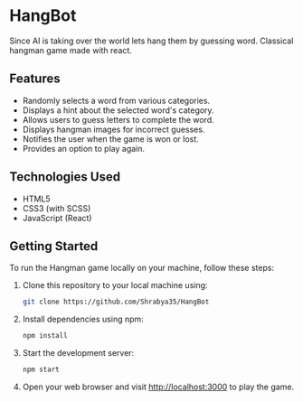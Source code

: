 # HangBot

Since AI is taking over the world lets hang them by guessing word. Classical hangman game made with react.


## Features

- Randomly selects a word from various categories.
- Displays a hint about the selected word's category.
- Allows users to guess letters to complete the word.
- Displays hangman images for incorrect guesses.
- Notifies the user when the game is won or lost.
- Provides an option to play again.

## Technologies Used

- HTML5
- CSS3 (with SCSS)
- JavaScript (React)

## Getting Started

To run the Hangman game locally on your machine, follow these steps:

1. Clone this repository to your local machine using:

    ```bash
    git clone https://github.com/Shrabya35/HangBot
    ```



2. Install dependencies using npm:

    ```bash
    npm install
    ```

3. Start the development server:

    ```bash
    npm start
    ```

4. Open your web browser and visit [http://localhost:3000](http://localhost:3000) to play the game.


